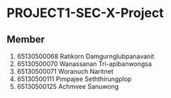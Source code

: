 # PROJECT1-SEC-X-Project

## Member 
1. 65130500068 Ratikorn   Damgurnglubpanavanit 
2. 65130500070 Wanassanan Tri-apibanwongsa
3. 65130500071 Woranuch   Naritnet 
4. 65130500111 Pimpajee   Seththirungplop
5. 65130500125 Achmvee    Sanuwong 
